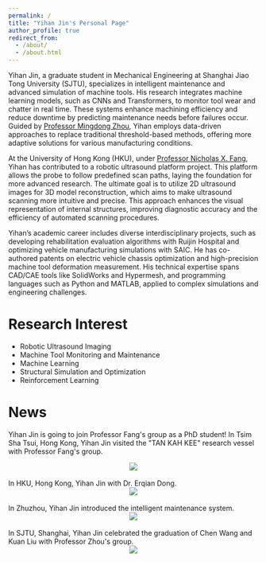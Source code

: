 ```yaml
---
permalink: /
title: "Yihan Jin's Personal Page"
author_profile: true
redirect_from: 
  - /about/
  - /about.html
---
```


Yihan Jin, a graduate student in Mechanical Engineering at Shanghai Jiao Tong University (SJTU), specializes in intelligent maintenance and advanced simulation of machine tools. His research integrates machine learning models, such as CNNs and Transformers, to monitor tool wear and chatter in real time. These systems enhance machining efficiency and reduce downtime by predicting maintenance needs before failures occur. Guided by [Professor Mingdong Zhou](https://me.sjtu.edu.cn/teacher_directory1/zhoumingdong.html), Yihan employs data-driven approaches to replace traditional threshold-based methods, offering more adaptive solutions for various manufacturing conditions.

At the University of Hong Kong (HKU), under [Professor Nicholas X. Fang](https://www.mech.hku.hk/academic-staff/fang-x), Yihan has contributed to a robotic ultrasound platform project. This platform allows the probe to follow predefined scan paths, laying the foundation for more advanced research. The ultimate goal is to utilize 2D ultrasound images for 3D model reconstruction, which aims to make ultrasound scanning more intuitive and precise. This approach enhances the visual representation of internal structures, improving diagnostic accuracy and the efficiency of automated scanning procedures.

Yihan’s academic career includes diverse interdisciplinary projects, such as developing rehabilitation evaluation algorithms with Ruijin Hospital and optimizing vehicle manufacturing simulations with SAIC. He has co-authored patents on electric vehicle chassis optimization and high-precision machine tool deformation measurement. His technical expertise spans CAD/CAE tools like SolidWorks and Hypermesh, and programming languages such as Python and MATLAB, applied to complex simulations and engineering challenges.
<br/>

Research Interest
======
* Robotic Ultrasound Imaging
* Machine Tool Monitoring and Maintenance
* Machine Learning
* Structural Simulation and Optimization
* Reinforcement Learning

News
======
Yihan Jin is going to join Professor Fang's group as a PhD student!
In Tsim Sha Tsui, Hong Kong, Yihan Jin visited the "TAN KAH KEE" research vessel with Professor Fang's group.
<center><img src="https://jinyihan1001.github.io/jinyihan.github.io/images/hezhao1.jpg" width = "" height = ""></center>
<br/>
In HKU, Hong Kong, Yihan Jin with Dr. Erqian Dong.
<center><img src="https://jinyihan1001.github.io/jinyihan.github.io/images/hezhao2.jpg" width = "" height = ""></center>
<br/>
In Zhuzhou, Yihan Jin introduced the intelligent maintenance system.
<center><img src="https://jinyihan1001.github.io/jinyihan.github.io/images/hezhao3.jpg" width = "" height = ""></center>
<br/>
In SJTU, Shanghai, Yihan Jin celebrated the graduation of Chen Wang and Kuan Liu with Professor Zhou's group.
<center><img src="https://jinyihan1001.github.io/jinyihan.github.io/images/hezhao4.jpg" width = "" height = ""></center>
